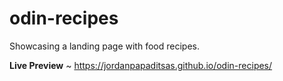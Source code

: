 # odin-recipes  
Showcasing a landing page with food recipes.

<strong>Live Preview</strong> ~ https://jordanpapaditsas.github.io/odin-recipes/

